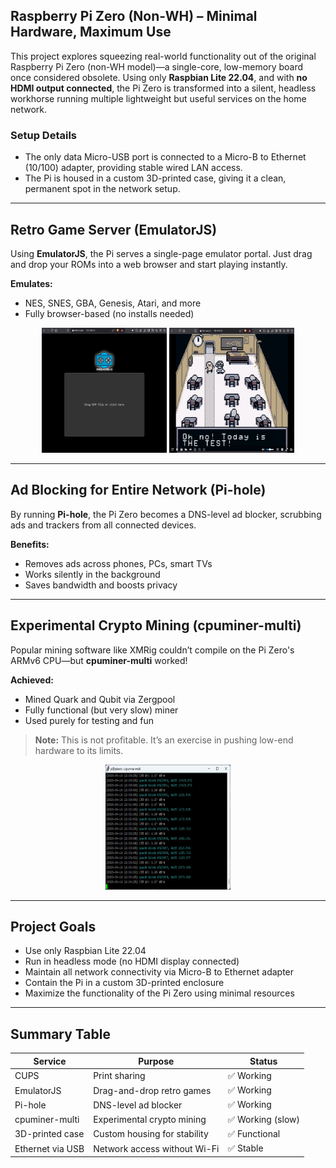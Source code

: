 ## Raspberry Pi Zero (Non-WH) – Minimal Hardware, Maximum Use

This project explores squeezing real-world functionality out of the original Raspberry Pi Zero (non-WH model)—a single-core, low-memory board once considered obsolete. Using only **Raspbian Lite 22.04**, and with **no HDMI output connected**, the Pi Zero is transformed into a silent, headless workhorse running multiple lightweight but useful services on the home network.

### Setup Details

- The only data Micro-USB port is connected to a Micro-B to Ethernet (10/100) adapter, providing stable wired LAN access.
- The Pi is housed in a custom 3D-printed case, giving it a clean, permanent spot in the network setup.

---

## Retro Game Server (EmulatorJS)

Using **EmulatorJS**, the Pi serves a single-page emulator portal. Just drag and drop your ROMs into a web browser and start playing instantly.

**Emulates:**
- NES, SNES, GBA, Genesis, Atari, and more
- Fully browser-based (no installs needed)

<p align="center">
  <img src="https://github.com/AdamHayball/RPi-Zero-1/blob/main/ejs.jpg" alt="emulator frontend" height="200px" width="200px" />
  <img src="https://github.com/AdamHayball/RPi-Zero-1/blob/main/ejs1.jpg" alt="game picture" height="200px" width="200px" />
</p>

---

## Ad Blocking for Entire Network (Pi-hole)

By running **Pi-hole**, the Pi Zero becomes a DNS-level ad blocker, scrubbing ads and trackers from all connected devices.

**Benefits:**
- Removes ads across phones, PCs, smart TVs
- Works silently in the background
- Saves bandwidth and boosts privacy

<!-- Add screenshot here -->

---

## Experimental Crypto Mining (cpuminer-multi)

Popular mining software like XMRig couldn’t compile on the Pi Zero's ARMv6 CPU—but **cpuminer-multi** worked!

**Achieved:**
- Mined Quark and Qubit via Zergpool
- Fully functional (but very slow) miner
- Used purely for testing and fun

> **Note:** This is not profitable. It’s an exercise in pushing low-end hardware to its limits.

<p align="center">
  <img src="https://github.com/AdamHayball/RPi-Zero-1/blob/main/rpi-mine.jpg" alt="Miner Terminal" height="200px" width="200px" />
</p>

---

## Project Goals

- Use only Raspbian Lite 22.04
- Run in headless mode (no HDMI display connected)
- Maintain all network connectivity via Micro-B to Ethernet adapter
- Contain the Pi in a custom 3D-printed enclosure
- Maximize the functionality of the Pi Zero using minimal resources

---

## Summary Table

| Service         | Purpose                      | Status         |
|-----------------|------------------------------|----------------|
| CUPS            | Print sharing                | ✅ Working      |
| EmulatorJS      | Drag-and-drop retro games    | ✅ Working      |
| Pi-hole         | DNS-level ad blocker         | ✅ Working      |
| cpuminer-multi  | Experimental crypto mining   | ✅ Working (slow) |
| 3D-printed case | Custom housing for stability | ✅ Functional   |
| Ethernet via USB| Network access without Wi-Fi | ✅ Stable       |

